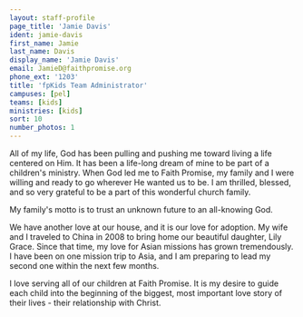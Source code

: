 ```yaml
---
layout: staff-profile
page_title: 'Jamie Davis'
ident: jamie-davis
first_name: Jamie
last_name: Davis
display_name: 'Jamie Davis'
email: JamieD@faithpromise.org
phone_ext: '1203'
title: 'fpKids Team Administrator'
campuses: [pel]
teams: [kids]
ministries: [kids]
sort: 10
number_photos: 1
---
```


All of my life, God has been pulling and pushing me toward living a life centered on Him. It has been a life-long dream of mine to be part of a children's ministry. When God led me to Faith Promise, my family and I were willing and ready to go wherever He wanted us to be. I am thrilled, blessed, and so very grateful to be a part of this wonderful church family.

My family's motto is to trust an unknown future to an all-knowing God.

We have another love at our house, and it is our love for adoption. My wife and I traveled to China in 2008 to bring home our beautiful daughter, Lily Grace. Since that time, my love for Asian missions has grown tremendously. I have been on one mission trip to Asia, and I am preparing to lead my second one within the next few months.

I love serving all of our children at Faith Promise. It is my desire to guide each child into the beginning of the biggest, most important love story of their lives - their relationship with Christ.